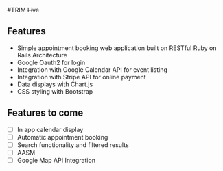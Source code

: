 #TRIM
~~Live~~
## Features

* Simple appointment booking web application built on RESTful Ruby on Rails Architecture
* Google Oauth2 for login
* Integration with Google Calendar API for event listing
* Integration with Stripe API for online payment
* Data displays with Chart.js
* CSS styling with Bootstrap

## Features to come
- [ ] In app calendar display
- [ ] Automatic appointment booking
- [ ] Search functionality and filtered results
- [ ] AASM
- [ ] Google Map API Integration
